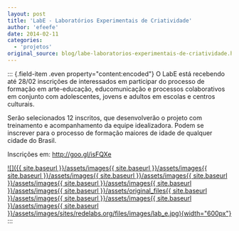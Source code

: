 ```yaml
---
layout: post
title: 'LabE - Laboratórios Experimentais de Criatividade'
author: 'efeefe'
date: 2014-02-11
categories:
  - 'projetos'
original_source: blog/labe-laboratorios-experimentais-de-criatividade.html
---
```


::: {.field-item .even property="content:encoded"}
O LabE está recebendo até 28/02 inscrições de interessados em participar do processo de formação em arte-educação, educomunicação e processos colaborativos em conjunto com adolescentes, jovens e adultos em escolas e centros culturais.

Serão selecionados 12 inscritos, que desenvolverão o projeto com treinamento e acompanhamento da equipe idealizadora. Podem se inscrever para o processo de formação maiores de idade de qualquer cidade do Brasil.

Inscrições em: <http://goo.gl/isFQXe>

[![]({{ site.baseurl }}/assets/images{{ site.baseurl }}/assets/images{{ site.baseurl }}/assets/images{{ site.baseurl }}/assets/images{{ site.baseurl }}/assets/images{{ site.baseurl }}/assets/images{{ site.baseurl }}/assets/images{{ site.baseurl }}/assets/original_files{{ site.baseurl }}/assets/images{{ site.baseurl }}/assets/images{{ site.baseurl }}/assets/images{{ site.baseurl }}/assets/images/sites/redelabs.org/files/images/lab_e.jpg){width="600px"}](http://goo.gl/isFQXe)
:::

